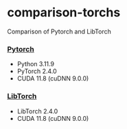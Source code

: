 # comparison-torchs
Comparison of Pytorch and LibTorch

### [Pytorch](pytorch/README.md)
- Python 3.11.9
- PyTorch 2.4.0
- CUDA 11.8 (cuDNN 9.0.0)

### [LibTorch](libtorch/README.md)
- LibTorch 2.4.0
- CUDA 11.8 (cuDNN 9.0.0)